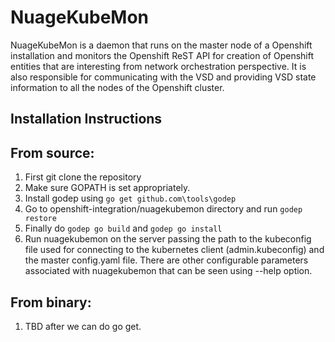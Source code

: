 NuageKubeMon
=====================

NuageKubeMon is a daemon that runs on the master node of a Openshift
installation and monitors the Openshift ReST API for creation of Openshift
entities that are interesting from network orchestration perspective. It is
also responsible for communicating with the VSD and providing VSD state
information to all the nodes of the Openshift cluster.


Installation Instructions
--------------------------

From source:
------------

1. First git clone the repository
2. Make sure GOPATH is set appropriately.
3. Install godep using `go get github.com\tools\godep`
4. Go to openshift-integration/nuagekubemon directory and run `godep restore`
5. Finally do `godep go build` and `godep go install`
6. Run nuagekubemon on the server passing the path to the kubeconfig file
   used for connecting to the kubernetes client (admin.kubeconfig) and the
   master config.yaml file. There are other configurable parameters associated
   with nuagekubemon that can be seen using --help option.

From binary:
------------

1. TBD after we can do go get.
